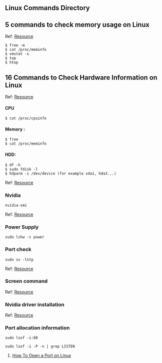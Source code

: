 ## Linux Commands Directory

## 5 commands to check memory usage on Linux
Ref: [Resource](https://www.binarytides.com/linux-command-check-memory-usage/) 
```
$ free -m
$ cat /proc/meminfo
$ vmstat -s
$ top
$ htop
```

## 16 Commands to Check Hardware Information on Linux
Ref: [Resource](https://www.binarytides.com/linux-commands-hardware-info/)

#### CPU
```
$ cat /proc/cpuinfo
```
#### Memory :
```
$ free
$ cat /proc/meminfo
```
#### HDD:
```
$ df -h
$ sudo fdisk -l
$ hdparm -i /dev/device (for example sda1, hda3...)
```
Ref: [Resource](https://serverfault.com/questions/112542/how-can-i-get-processor-ram-disk-specs-from-the-linux-command-line)

### Nvidia
```
nvidia-smi
```
Ref: [Resource](https://unix.stackexchange.com/questions/38560/gpu-usage-monitoring-cuda)

### Power Supply
```
sudo lshw -c power
```
### Port check 
```
sudo ss -lntp
```
Ref: [Resource](https://askubuntu.com/questions/1009423/find-the-power-supply-hardware-information-for-a-pc-using-ubuntus-command-line)

### Screen command
Ref: [Resource](https://www.geeksforgeeks.org/screen-command-in-linux-with-examples/)


### Nvidia driver installation 

Ref: [Resource](https://www.cyberciti.biz/faq/ubuntu-linux-install-nvidia-driver-latest-proprietary-driver/)

### Port allocation information
```
sudo lsof -i:80
```
```
sudo lsof -i -P -n | grep LISTEN
```

1. [How To Open a Port on Linux](https://www.digitalocean.com/community/tutorials/opening-a-port-on-linux)
